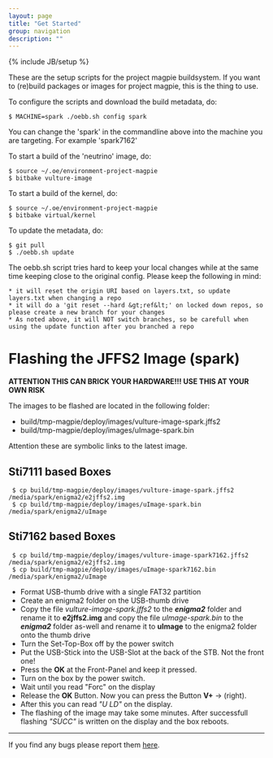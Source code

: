 ```yaml
---
layout: page
title: "Get Started"
group: navigation
description: ""
---
```

{% include JB/setup %}

These are the setup scripts for the project magpie buildsystem. If you want to (re)build packages or images for project magpie, this is the thing to use.

To configure the scripts and download the build metadata, do:

    $ MACHINE=spark ./oebb.sh config spark

You can change the 'spark' in the commandline above into the machine you are targeting. For example 'spark7162'

To start a build of the 'neutrino' image, do:
        
    $ source ~/.oe/environment-project-magpie
    $ bitbake vulture-image 

To start a build of the kernel, do:

    $ source ~/.oe/environment-project-magpie
    $ bitbake virtual/kernel

To update the metadata, do:

    $ git pull
    $ ./oebb.sh update

The oebb.sh script tries hard to keep your local changes while at the same time keeping close to the original config. Please keep the following in mind:

	* it will reset the origin URI based on layers.txt, so update layers.txt when changing a repo
	* it will do a 'git reset --hard &gt;ref&lt;' on locked down repos, so please create a new branch for your changes
	* As noted above, it will NOT switch branches, so be carefull when using the update function after you branched a repo


Flashing the JFFS2 Image (spark)
================================

**ATTENTION THIS CAN BRICK YOUR HARDWARE!!! USE THIS AT YOUR OWN RISK**

The images to be flashed are located in the following folder:
- build/tmp-magpie/deploy/images/vulture-image-spark.jffs2
- build/tmp-magpie/deploy/images/uImage-spark.bin

Attention these are symbolic links to the latest image.

Sti7111 based Boxes
-------------------

     $ cp build/tmp-magpie/deploy/images/vulture-image-spark.jffs2 /media/spark/enigma2/e2jffs2.img
     $ cp build/tmp-magpie/deploy/images/uImage-spark.bin /media/spark/enigma2/uImage

Sti7162 based Boxes
-------------------

     $ cp build/tmp-magpie/deploy/images/vulture-image-spark7162.jffs2 /media/spark/enigma2/e2jffs2.img
     $ cp build/tmp-magpie/deploy/images/uImage-spark7162.bin /media/spark/enigma2/uImage     

- Format USB-thumb drive with a single FAT32 partition
- Create an enigma2 folder on the USB-thumb drive
- Copy the file _vulture-image-spark.jffs2_ to the **_enigma2_** folder and rename it to **e2jffs2.img** and copy the file _uImage-spark.bin_ to the **_enigma2_** folder as-well and rename it to **uImage** to the enigma2 folder onto the thumb drive
- Turn the Set-Top-Box off by the power switch
- Put the USB-Stick into the USB-Slot at the back of the STB. Not the front one!
- Press the **OK** at the Front-Panel and keep it pressed.
- Turn on the box by the power switch.
- Wait until you read "Forc" on the display
- Release the **OK** Button. Now you can press the Button **V+** -> (right).
- After this you can read *"U LD"* on the display.
- The flashing of the image may take some minutes. After successfull flashing *"SUCC"* is written on the display and the box reboots.

---------------------------------------
If you find any bugs please report them  [here](https://github.com/project-magpie/setup-scripts/issues).

